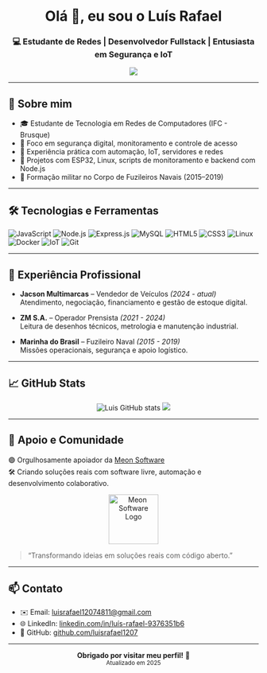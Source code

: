 <h1 align="center">Olá 👋, eu sou o Luís Rafael</h1>
<h3 align="center">💻 Estudante de Redes | Desenvolvedor Fullstack | Entusiasta em Segurança e IoT</h3>

<p align="center">
  <img src="https://readme-typing-svg.herokuapp.com?font=Fira+Code&pause=1000&color=00F793&center=true&vCenter=true&width=440&lines=Estudante+no+IFC+Brusque;Desenvolvedor+Node.js+e+MySQL;Projetos+com+ESP32+e+IoT;Segurança+de+Redes+e+Monitoramento;Aberto+a+novas+oportunidades!" />
</p>

---

## 🧠 Sobre mim

- 🎓 Estudante de Tecnologia em Redes de Computadores (IFC - Brusque)
- 🔐 Foco em segurança digital, monitoramento e controle de acesso
- 🔧 Experiência prática com automação, IoT, servidores e redes
- 🚀 Projetos com ESP32, Linux, scripts de monitoramento e backend com Node.js
- 🧰 Formação militar no Corpo de Fuzileiros Navais (2015–2019)

---

## 🛠️ Tecnologias e Ferramentas

![JavaScript](https://img.shields.io/badge/-JavaScript-F7DF1E?style=flat-square&logo=javascript&logoColor=black)
![Node.js](https://img.shields.io/badge/-Node.js-339933?style=flat-square&logo=node.js&logoColor=white)
![Express.js](https://img.shields.io/badge/-Express.js-000000?style=flat-square&logo=express&logoColor=white)
![MySQL](https://img.shields.io/badge/-MySQL-4479A1?style=flat-square&logo=mysql&logoColor=white)
![HTML5](https://img.shields.io/badge/-HTML5-E34F26?style=flat-square&logo=html5&logoColor=white)
![CSS3](https://img.shields.io/badge/-CSS3-1572B6?style=flat-square&logo=css3)
![Linux](https://img.shields.io/badge/-Linux-FCC624?style=flat-square&logo=linux&logoColor=black)
![Docker](https://img.shields.io/badge/-Docker-2496ED?style=flat-square&logo=docker&logoColor=white)
![IoT](https://img.shields.io/badge/-IoT-blue?style=flat-square&logo=raspberrypi&logoColor=white)
![Git](https://img.shields.io/badge/-Git-F05032?style=flat-square&logo=git&logoColor=white)

---

## 💼 Experiência Profissional

- **Jacson Multimarcas** – Vendedor de Veículos *(2024 - atual)*  
  Atendimento, negociação, financiamento e gestão de estoque digital.

- **ZM S.A.** – Operador Prensista *(2021 - 2024)*  
  Leitura de desenhos técnicos, metrologia e manutenção industrial.

- **Marinha do Brasil** – Fuzileiro Naval *(2015 - 2019)*  
  Missões operacionais, segurança e apoio logístico.

---

## 📈 GitHub Stats

<p align="center">
  <img src="https://github-readme-stats.vercel.app/api?username=luisrafael1207&show_icons=true&theme=tokyonight" alt="Luis GitHub stats" />
  <img src="https://github-readme-streak-stats.herokuapp.com/?user=luisrafael1207&theme=tokyonight" />
</p>

---

## 🤝 Apoio e Comunidade

🟣 Orgulhosamente apoiador da [Meon Software](https://github.com/Meon-Software)  
🛠 Criando soluções reais com software livre, automação e desenvolvimento colaborativo.

<p align="center">
  <img src="https://avatars.githubusercontent.com/u/134707961?s=200&v=4" alt="Meon Software Logo" width="100"/>
</p>

> “Transformando ideias em soluções reais com código aberto.”

---

## 📫 Contato

- ✉️ Email: [luisrafael12074811@gmail.com](mailto:luisrafael12074811@gmail.com)
- 🌐 LinkedIn: [linkedin.com/in/luís-rafael-9376351b6](https://www.linkedin.com/in/lu%C3%ADs-rafael-9376351b6)
- 🐙 GitHub: [github.com/luisrafael1207](https://github.com/luisrafael1207)

---

<p align="center">
  <b>Obrigado por visitar meu perfil!</b> 🙌<br/>
  <sub>Atualizado em 2025</sub>
</p>
